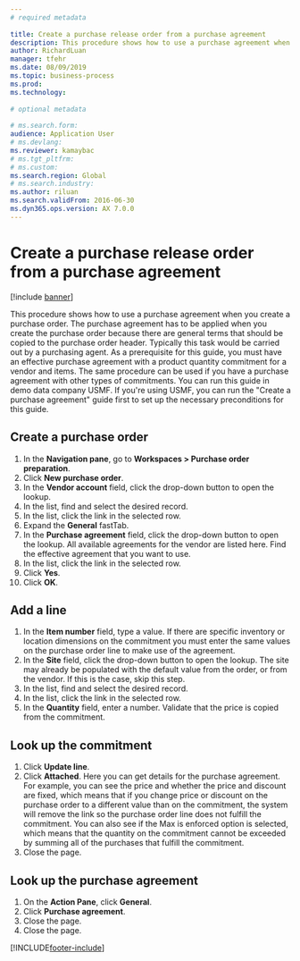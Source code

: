 ```yaml
--- 
# required metadata 
 
title: Create a purchase release order from a purchase agreement
description: This procedure shows how to use a purchase agreement when you create a purchase order. 
author: RichardLuan
manager: tfehr 
ms.date: 08/09/2019
ms.topic: business-process 
ms.prod:  
ms.technology:  
 
# optional metadata 
 
# ms.search.form:   
audience: Application User 
# ms.devlang:  
ms.reviewer: kamaybac
# ms.tgt_pltfrm:  
# ms.custom:  
ms.search.region: Global
# ms.search.industry: 
ms.author: riluan
ms.search.validFrom: 2016-06-30 
ms.dyn365.ops.version: AX 7.0.0 
---
```

# Create a purchase release order from a purchase agreement

[!include [banner](../../includes/banner.md)]

This procedure shows how to use a purchase agreement when you create a purchase order. The purchase agreement has to be applied when you create the purchase order because there are general terms that should be copied to the purchase order header. Typically this task would be carried out by a purchasing agent. As a prerequisite for this guide, you must have an effective purchase agreement with a product quantity commitment for a vendor and items. The same procedure can be used if you have a purchase agreement with other types of commitments. You can run this guide in demo data company USMF. If you're using USMF, you can run the "Create a purchase agreement" guide first to set up the necessary preconditions for this guide.


## Create a purchase order
1. In the **Navigation pane**, go to **Workspaces > Purchase order preparation**. 
2. Click **New purchase order**.
3. In the **Vendor account** field, click the drop-down button to open the lookup.
4. In the list, find and select the desired record.
5. In the list, click the link in the selected row.
6. Expand the **General** fastTab.
7. In the **Purchase agreement** field, click the drop-down button to open the lookup. All available agreements for the vendor are listed here. Find the effective agreement that you want to use.  
8. In the list, click the link in the selected row.
9. Click **Yes**.
10. Click **OK**.

## Add a line
1. In the **Item number** field, type a value. If there are specific inventory or location dimensions on the commitment you must enter the same values on the purchase order line to make use of the agreement.  
2. In the **Site** field, click the drop-down button to open the lookup. The site may already be populated with the default value from the order, or from the vendor. If this is the case, skip this step.  
3. In the list, find and select the desired record.
4. In the list, click the link in the selected row.
5. In the **Quantity** field, enter a number. Validate that the price is copied from the commitment.  

## Look up the commitment
1. Click **Update line**.
2. Click **Attached**. Here you can get details for the purchase agreement. For example, you can see the price and whether the price and discount are fixed, which means that if you change price or discount on the purchase order to a different value than on the commitment, the system will remove the link so the purchase order line does not fulfill the commitment. You can also see if the Max is enforced option is selected, which means that the quantity on the commitment cannot be exceeded by summing all of the purchases that fulfill the commitment.  
3. Close the page.

## Look up the purchase agreement
1. On the **Action Pane**, click **General**.
2. Click **Purchase agreement**.
3. Close the page.
4. Close the page.



[!INCLUDE[footer-include](../../../includes/footer-banner.md)]